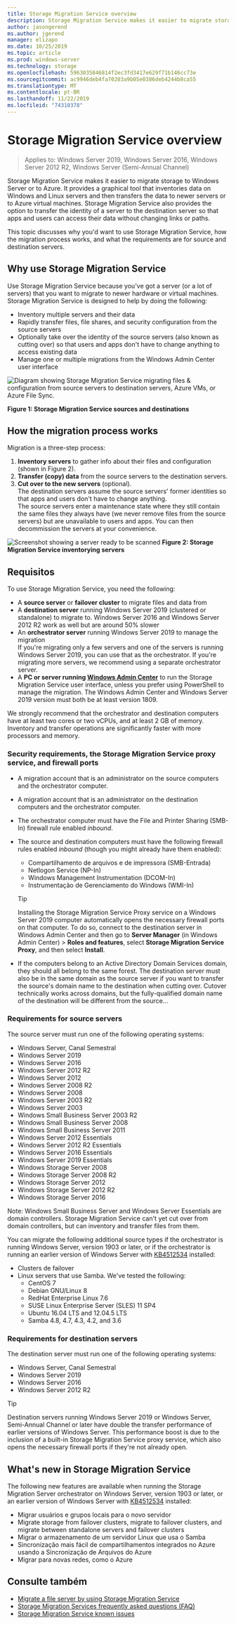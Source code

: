 ```yaml
---
title: Storage Migration Service overview
description: Storage Migration Service makes it easier to migrate storage to Windows Server or to Azure. It provides a graphical tool that inventories data on Windows and Linux servers and then transfers the data to newer servers or to Azure virtual machines. Storage Migration Service also provides the option to transfer the identity of a server to the destination server so that apps and users can access their data without changing links or paths.
author: jasongerend
ms.author: jgerend
manager: elizapo
ms.date: 10/25/2019
ms.topic: article
ms.prod: windows-server
ms.technology: storage
ms.openlocfilehash: 5963035846814f2ec3fd3417e629f71b146cc73e
ms.sourcegitcommit: ac9946deb4fa70203a9b05e0386deb4244b8ca55
ms.translationtype: MT
ms.contentlocale: pt-BR
ms.lasthandoff: 11/22/2019
ms.locfileid: "74310378"
---
```

# <a name="storage-migration-service-overview"></a>Storage Migration Service overview

>Applies to: Windows Server 2019, Windows Server 2016, Windows Server 2012 R2, Windows Server (Semi-Annual Channel)

Storage Migration Service makes it easier to migrate storage to Windows Server or to Azure. It provides a graphical tool that inventories data on Windows and Linux servers and then transfers the data to newer servers or to Azure virtual machines. Storage Migration Service also provides the option to transfer the identity of a server to the destination server so that apps and users can access their data without changing links or paths.

This topic discusses why you'd want to use Storage Migration Service, how the migration process works, and what the requirements are for source and destination servers.

## <a name="why-use-storage-migration-service"></a>Why use Storage Migration Service

Use Storage Migration Service because you've got a server (or a lot of servers) that you want to migrate to newer hardware or virtual machines. Storage Migration Service is designed to help by doing the following:

- Inventory multiple servers and their data
- Rapidly transfer files, file shares, and security configuration from the source servers
- Optionally take over the identity of the source servers (also known as cutting over) so that users and apps don't have to change anything to access existing data
- Manage one or multiple migrations from the Windows Admin Center user interface

![Diagram showing Storage Migration Service migrating files & configuration from source servers to destination servers, Azure VMs, or Azure File Sync.](media/overview/storage-migration-service-diagram.png)

**Figure 1: Storage Migration Service sources and destinations**

## <a name="how-the-migration-process-works"></a>How the migration process works

Migration is a three-step process:

1. **Inventory servers** to gather info about their files and configuration (shown in Figure 2).
2. **Transfer (copy) data** from the source servers to the destination servers.
3. **Cut over to the new servers** (optional).<br>The destination servers assume the source servers' former identities so that apps and users don't have to change anything. <br>The source servers enter a maintenance state where they still contain the same files they always have (we never remove files from the source servers) but are unavailable to users and apps. You can then decommission the servers at your convenience.

![Screenshot showing a server ready to be scanned](media/migrate/inventory.png)
**Figure 2: Storage Migration Service inventorying servers**

## <a name="requirements"></a>Requisitos

To use Storage Migration Service, you need the following:

- A **source server** or **failover cluster** to migrate files and data from
- A **destination server** running Windows Server 2019 (clustered or standalone) to migrate to. Windows Server 2016 and Windows Server 2012 R2 work as well but are around 50% slower
- An **orchestrator server** running Windows Server 2019 to manage the migration  <br>If you're migrating only a few servers and one of the servers is running Windows Server 2019, you can use that as the orchestrator. If you're migrating more servers, we recommend using a separate orchestrator server.
- A **PC or server running [Windows Admin Center](../../manage/windows-admin-center/understand/windows-admin-center.md)** to run the Storage Migration Service user interface, unless you prefer using PowerShell to manage the migration. The Windows Admin Center and Windows Server 2019 version must both be at least version 1809.

We strongly recommend that the orchestrator and destination computers have at least two cores or two vCPUs, and at least 2 GB of memory. Inventory and transfer operations are significantly faster with more processors and memory.

### <a name="security-requirements-the-storage-migration-service-proxy-service-and-firewall-ports"></a>Security requirements, the Storage Migration Service proxy service, and firewall ports

- A migration account that is an administrator on the source computers and the orchestrator computer.
- A migration account that is an administrator on the destination computers and the orchestrator computer.
- The orchestrator computer must have the File and Printer Sharing (SMB-In) firewall rule enabled *inbound*.
- The source and destination computers must have the following firewall rules enabled *inbound* (though you might already have them enabled):
  - Compartilhamento de arquivos e de impressora (SMB-Entrada)
  - Netlogon Service (NP-In)
  - Windows Management Instrumentation (DCOM-In)
  - Instrumentação de Gerenciamento do Windows (WMI-In)
  
  > [!TIP]
  > Installing the Storage Migration Service Proxy service on a Windows Server 2019 computer automatically opens the necessary firewall ports on that computer. To do so, connect to the destination server in Windows Admin Center and then go to **Server Manager** (in Windows Admin Center) > **Roles and features**, select **Storage Migration Service Proxy**, and then select **Install**.


- If the computers belong to an Active Directory Domain Services domain, they should all belong to the same forest. The destination server must also be in the same domain as the source server if you want to transfer the source's domain name to the destination when cutting over. Cutover technically works across domains, but the fully-qualified domain name of the destination will be different from the source...

### <a name="requirements-for-source-servers"></a>Requirements for source servers

The source server must run one of the following operating systems:

- Windows Server, Canal Semestral
- Windows Server 2019
- Windows Server 2016
- Windows Server 2012 R2
- Windows Server 2012
- Windows Server 2008 R2
- Windows Server 2008
- Windows Server 2003 R2
- Windows Server 2003
- Windows Small Business Server 2003 R2
- Windows Small Business Server 2008
- Windows Small Business Server 2011
- Windows Server 2012 Essentials
- Windows Server 2012 R2 Essentials
- Windows Server 2016 Essentials
- Windows Server 2019 Essentials
- Windows Storage Server 2008
- Windows Storage Server 2008 R2
- Windows Storage Server 2012
- Windows Storage Server 2012 R2
- Windows Storage Server 2016

Note: Windows Small Business Server and Windows Server Essentials are domain controllers. Storage Migration Service can't yet cut over from domain controllers, but can inventory and transfer files from them.   

You can migrate the following additional source types if the orchestrator is running Windows Server, version 1903 or later, or if the orchestrator is running an earlier version of Windows Server with [KB4512534](https://support.microsoft.com/help/4512534/windows-10-update-kb4512534) installed:

- Clusters de failover
- Linux servers that use Samba. We've tested the following:
    - CentOS 7
    - Debian GNU/Linux 8
    - RedHat Enterprise Linux 7.6
    - SUSE Linux Enterprise Server (SLES) 11 SP4
    - Ubuntu 16.04 LTS and 12.04.5 LTS
    - Samba 4.8, 4.7, 4.3, 4.2, and 3.6

### <a name="requirements-for-destination-servers"></a>Requirements for destination servers

The destination server must run one of the following operating systems:

- Windows Server, Canal Semestral
- Windows Server 2019
- Windows Server 2016
- Windows Server 2012 R2

> [!TIP]
> Destination servers running Windows Server 2019 or Windows Server, Semi-Annual Channel or later have double the transfer performance of earlier versions of Windows Server. This performance boost is due to the inclusion of a built-in Storage Migration Service proxy service, which also opens the necessary firewall ports if they're not already open.

## <a name="whats-new-in-storage-migration-service"></a>What's new in Storage Migration Service

The following new features are available when running the Storage Migration Server orchestrator on Windows Server, version 1903 or later, or an earlier version of Windows Server with [KB4512534](https://support.microsoft.com/help/4512534/windows-10-update-kb4512534) installed:

- Migrar usuários e grupos locais para o novo servidor
- Migrate storage from failover clusters, migrate to failover clusters, and migrate between standalone servers and failover clusters
- Migrar o armazenamento de um servidor Linux que usa o Samba
- Sincronização mais fácil de compartilhamentos integrados no Azure usando a Sincronização de Arquivos do Azure
- Migrar para novas redes, como o Azure

## <a name="see-also"></a>Consulte também

- [Migrate a file server by using Storage Migration Service](migrate-data.md)
- [Storage Migration Services frequently asked questions (FAQ)](faq.md)
- [Storage Migration Service known issues](known-issues.md)

